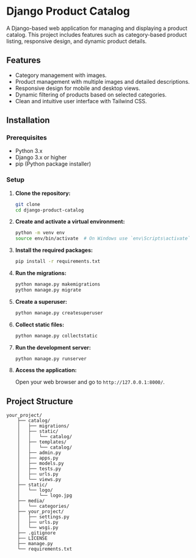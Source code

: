 # Django Product Catalog

A Django-based web application for managing and displaying a product catalog. This project includes features such as category-based product listing, responsive design, and dynamic product details.

## Features

- Category management with images.
- Product management with multiple images and detailed descriptions.
- Responsive design for mobile and desktop views.
- Dynamic filtering of products based on selected categories.
- Clean and intuitive user interface with Tailwind CSS.

## Installation

### Prerequisites

- Python 3.x
- Django 3.x or higher
- pip (Python package installer)

### Setup

1. **Clone the repository:**

   ```sh
   git clone
   cd django-product-catalog
   ```

2. **Create and activate a virtual environment:**

   ```sh
   python -m venv env
   source env/bin/activate  # On Windows use `env\Scripts\activate`
   ```

3. **Install the required packages:**

   ```sh
   pip install -r requirements.txt
   ```

4. **Run the migrations:**

   ```sh
   python manage.py makemigrations
   python manage.py migrate
   ```

5. **Create a superuser:**

   ```sh
   python manage.py createsuperuser
   ```

6. **Collect static files:**

   ```sh
   python manage.py collectstatic
   ```

7. **Run the development server:**

   ```sh
   python manage.py runserver
   ```

8. **Access the application:**

   Open your web browser and go to `http://127.0.0.1:8000/`.

## Project Structure

```plaintext
your_project/
    ├── catalog/
    │   ├── migrations/
    │   ├── static/
    │   │   └── catalog/
    │   ├── templates/
    │   │   └── catalog/
    │   ├── admin.py
    │   ├── apps.py
    │   ├── models.py
    │   ├── tests.py
    │   ├── urls.py
    │   └── views.py
    ├── static/
    │   └── logo/
    │       └── logo.jpg
    ├── media/
    │   └── categories/
    ├── your_project/
    │   ├── settings.py
    │   ├── urls.py
    │   └── wsgi.py
    ├── .gitignore
    ├── LICENSE
    ├── manage.py
    └── requirements.txt
```
